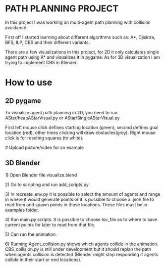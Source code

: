 # PATH PLANNING PROJECT

<p>In this project I was working on multi-agent path planning with collision avoidance.</p>
<p>First off I started learning about different algorithms such as: A*, Djisktra, BFS, ILP, CBS and their different variants.</p>
<p>There are a few visualizations in this project, for 2D it only calculates single agent path using A* and visualizes it in pygame. As for 3D visualization I am trying to implement CBS in Blender.</p>

# How to use

## 2D pygame

<p>To visualize agent path planning in 2D, you need to run AStar/heapAStarVisual.py or AStar/SingleAStarVisual.py</p>
<p>First left mouse click defines starting location (green), second defines goal location (red), other times clicking will draw obstacles(grey). Right mouse click is for reseting squares (to white).</p>

<p># Upload picture/video for an example</p>


## 3D Blender

<p>1) Open Blender file visualize.blend</p>
<p>2) Go to scripting and run add_scripts.py</p>
<p>3) In recreate_env.py it is possible to select the amount of agents and range in where it would generate points or it is possible to choose a .json file to read from and spawn points in those locations. These files must be in examples folder.</p>
<p>4) Run main.py scripts. It is possible to choose loc_file as to where to save current points for later to read from that file.</p>
<p>5) Can run the animation.</p>
<p>6) Running Agent_collision.py shows which agents collide in the animation. CBS_collision.py is still under development but it should replan the path when agents collision is detected (Blender might stop responding if agents collide in their start or end locations).</p>

